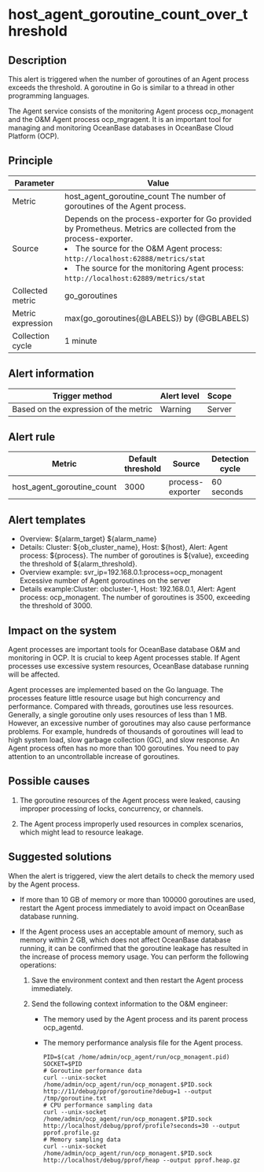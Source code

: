 # host_agent_goroutine_count_over_threshold

## Description

This alert is triggered when the number of goroutines of an Agent process exceeds the threshold. A goroutine in Go is similar to a thread in other programming languages.

The Agent service consists of the monitoring Agent process ocp_monagent and the O\&M Agent process ocp_mgragent. It is an important tool for managing and monitoring OceanBase databases in OceanBase Cloud Platform (OCP).

## Principle

|     Parameter     | Value |
|-------------------|--|
| Metric            | host_agent_goroutine_count The number of goroutines of the Agent process.   |
| Source            | Depends on the process-exporter for Go provided by Prometheus. Metrics are collected from the process-exporter. <li>The source for the O\&M Agent process: `http://localhost:62888/metrics/stat`</li><li> The source for the monitoring Agent process: `http://localhost:62889/metrics/stat` </li>   |
| Collected metric  | go_goroutines |
| Metric expression | max(go_goroutines{@LABELS}) by (@GBLABELS)   |
| Collection cycle  | 1 minute |

## Alert information

|            Trigger method             | Alert level | Scope  |
|---------------------------------------|-------------|--------|
| Based on the expression of the metric | Warning     | Server |

## Alert rule

|           Metric           | Default threshold |      Source      | Detection cycle | Elimination cycle |
|----------------------------|-------------------|------------------|-----------------|-------------------|
| host_agent_goroutine_count | 3000              | process-exporter | 60 seconds      | 5 minutes         |

## Alert templates

* Overview: \${alarm_target} ${alarm_name}
* Details: Cluster: ${ob_cluster_name}, Host: ${host}, Alert: Agent process: \${process}. The number of goroutines is \${value}, exceeding the threshold of ${alarm_threshold}.
* Overview example: svr_ip=192.168.0.1:process=ocp_monagent Excessive number of Agent goroutines on the server
* Details example:Cluster: obcluster-1, Host: 192.168.0.1, Alert: Agent process: ocp_monagent. The number of goroutines is 3500, exceeding the threshold of 3000.
  
## Impact on the system

Agent processes are important tools for OceanBase database O\&M and monitoring in OCP. It is crucial to keep Agent processes stable. If Agent processes use excessive system resources, OceanBase database running will be affected.

Agent processes are implemented based on the Go language. The processes feature little resource usage but high concurrency and performance. Compared with threads, goroutines use less resources. Generally, a single goroutine only uses resources of less than 1 MB. However, an excessive number of goroutines may also cause performance problems. For example, hundreds of thousands of goroutines will lead to high system load, slow garbage collection (GC), and slow response. An Agent process often has no more than 100 goroutines. You need to pay attention to an uncontrollable increase of goroutines.

## Possible causes

1. The goroutine resources of the Agent process were leaked, causing improper processing of locks, concurrency, or channels.

2. The Agent process improperly used resources in complex scenarios, which might lead to resource leakage.

## Suggested solutions

When the alert is triggered, view the alert details to check the memory used by the Agent process.

* If more than 10 GB of memory or more than 100000 goroutines are used, restart the Agent process immediately to avoid impact on OceanBase database running.

* If the Agent process uses an acceptable amount of memory, such as memory within 2 GB, which does not affect OceanBase database running, it can be confirmed that the goroutine leakage has resulted in the increase of process memory usage. You can perform the following operations:

  1. Save the environment context and then restart the Agent process immediately.

  2. Send the following context information to the O\&M engineer:

     * The memory used by the Agent process and its parent process ocp_agentd.

     * The memory performance analysis file for the Agent process.

       ```plsql
       PID=$(cat /home/admin/ocp_agent/run/ocp_monagent.pid)
       SOCKET=$PID
       # Goroutine performance data
       curl --unix-socket /home/admin/ocp_agent/run/ocp_monagent.$PID.sock http://11/debug/pprof/goroutine?debug=1 --output /tmp/goroutine.txt
       # CPU performance sampling data
       curl --unix-socket /home/admin/ocp_agent/run/ocp_monagent.$PID.sock http://localhost/debug/pprof/profile?seconds=30 --output pprof.profile.gz
       # Memory sampling data
       curl --unix-socket /home/admin/ocp_agent/run/ocp_monagent.$PID.sock http://localhost/debug/pprof/heap --output pprof.heap.gz
       ```
